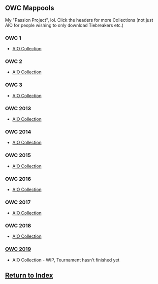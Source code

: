 ## OWC Mappools
My "Passion Project", lol. Click the headers for more Collections (not just AIO for people wishing to only download Tiebreakers etc.)

### OWC 1
  * [AIO Collection]()
  
### OWC 2
  * [AIO Collection]()
  
### OWC 3
  * [AIO Collection]()
  
### OWC 2013
  * [AIO Collection]()
  
### OWC 2014 
  * [AIO Collection]()
  
### OWC 2015
  * [AIO Collection]()
  
### OWC 2016
  * [AIO Collection]()
  
### OWC 2017
  * [AIO Collection]()
  
### OWC 2018
  * [AIO Collection]()
  
### [OWC 2019](https://aidan-kerr.github.io/osu-mappools/owc2019)
  * AIO Collection - WIP, Tournament hasn't finished yet
  
    
      
        
          
## [Return to Index](https://aidan-kerr.github.io/osu-mappools) 
